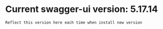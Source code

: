 # Current swagger-ui version: 5.17.14

```Reflect this version here each time when install new version```
